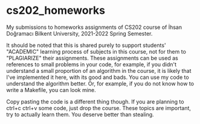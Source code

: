 # cs202_homeworks
My submissions to homeworks assignments of CS202 course of İhsan Doğramacı Bilkent University, 2021-2022 Spring Semester. 

It should be noted that this is shared purely to support students' "ACADEMIC" learning process of subjects in this course, not for them to "PLAGIARIZE" their assignments.
These assignments can be used as references to small problems in your code, for example, if you didn't understand a small proportion of an algorithm in the course, it is likely
that I've implemented it here, with its good and bads. You can use my code to understand the algorithm better. Or, for example, if you do not know how to write a Makefile, you can look mine.

Copy pasting the code is a different thing though. If you are planning to ctrl+c ctrl+v some code, just drop the course. These topics are important, try to actually learn them. You deserve better than stealing.

